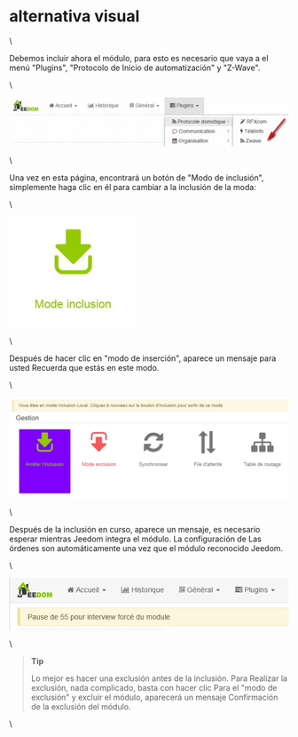 alternativa visual
=================

\

Debemos incluir ahora el módulo, para esto es necesario que vaya a
el menú "Plugins", "Protocolo de Inicio de automatización" y "Z-Wave".

\

![inclusion1](../images/plugin/inclusion1.jpg)

\

Una vez en esta página, encontrará un botón de "Modo de inclusión",
simplemente haga clic en él para cambiar a la inclusión de la moda:

\

![bouton inclusion](../images/plugin/bouton_inclusion.jpg)

\

Después de hacer clic en "modo de inserción", aparece un mensaje para usted
Recuerda que estás en este modo.

\

![inclusion3](../images/plugin/inclusion3.jpg)

\

Después de la inclusión en curso, aparece un mensaje, es necesario
esperar mientras Jeedom integra el módulo. La configuración de
Las órdenes son automáticamente una vez que el módulo reconocido Jeedom.

\

![inclusion4](../images/plugin/inclusion4.jpg)

\

> **Tip**
>
> Lo mejor es hacer una exclusión antes de la inclusión. Para
> Realizar la exclusión, nada complicado, basta con hacer clic
> Para el "modo de exclusión" y excluir el módulo, aparecerá un mensaje
> Confirmación de la exclusión del módulo.

\

